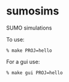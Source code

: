 # sumosims
SUMO simulations

To use: 
```
% make PROJ=hello
```

For a gui use: 
```
% make gui PROJ=hello
```
